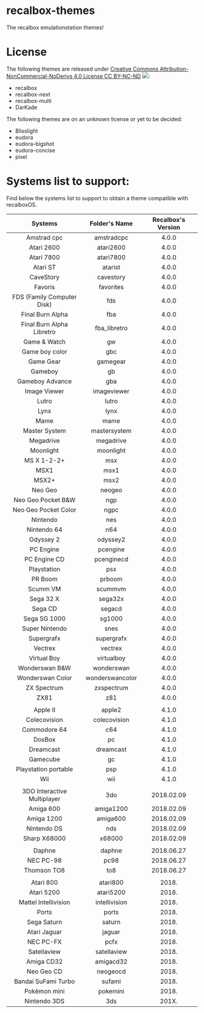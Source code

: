 # recalbox-themes

The recalbox emulationstation themes!

# License

The following themes are released under [Creative Commons Attribution-NonCommercial-NoDerivs 4.0 License CC BY-NC-ND](https://creativecommons.org/licenses/by-nc-nd/4.0/) ![](https://i.creativecommons.org/l/by-nc-nd/4.0/88x31.png):
* recalbox
* recalbox-next
* recalbox-multi
* DarKade

The following themes are on an unknown license or yet to be decided:
* Blisslight
* eudora
* eudora-bigshot
* eudora-concise
* pixel

# Systems list to support:

Find below the systems list to support to obtain a theme compatible with recalboxOS.

| Systems | Folder's Name | Recalbox's Version |
| :--------------: | :--------------: | :--------------: |
| Amstrad cpc | amstradcpc | 4.0.0 |
| Atari 2600 | atari2600 | 4.0.0 |
| Atari 7800 | atari7800 | 4.0.0 |
| Atari ST | atarist | 4.0.0 |
| CaveStory | cavestory | 4.0.0 |
| Favoris | favorites | 4.0.0 |
| FDS (Family Computer Disk) | fds | 4.0.0 |
| Final Burn Alpha | fba | 4.0.0 |
| Final Burn Alpha Libretro | fba_libretro | 4.0.0 |
| Game & Watch | gw | 4.0.0 |
| Game boy color | gbc | 4.0.0 |
| Game Gear | gamegear | 4.0.0 |
| Gameboy | gb | 4.0.0 |
| Gameboy  Advance | gba | 4.0.0 |
| Image Viewer | imageviewer | 4.0.0 |
| Lutro | lutro | 4.0.0 |
| Lynx | lynx | 4.0.0 |
| Mame | mame | 4.0.0 |
| Master System | mastersystem | 4.0.0 |
| Megadrive | megadrive | 4.0.0 |
| Moonlight | moonlight | 4.0.0 |
| MS X 1-2-2+ | msx | 4.0.0 |
| MSX1 | msx1 | 4.0.0 |
| MSX2+ | msx2 | 4.0.0 |
| Neo Geo | neogeo | 4.0.0 |
| Neo Geo Pocket B&W | ngp | 4.0.0 |
| Neo Geo Pocket Color | ngpc | 4.0.0 |
| Nintendo | nes | 4.0.0 |
| Nintendo 64 | n64 | 4.0.0 |
| Odyssey 2 | odyssey2 | 4.0.0 |
| PC Engine | pcengine | 4.0.0 |
| PC Engine CD | pcenginecd | 4.0.0 |
| Playstation | psx | 4.0.0 |
| PR Boom | prboom | 4.0.0 |
| Scumm VM | scummvm | 4.0.0 |
| Sega 32 X | sega32x | 4.0.0 |
| Sega CD | segacd | 4.0.0 |
| Sega SG 1000 | sg1000 | 4.0.0 |
| Super Nintendo | snes | 4.0.0 |
| Supergrafx | supergrafx | 4.0.0 |
| Vectrex | vectrex | 4.0.0 |
| Virtual Boy | virtualboy | 4.0.0 |
| Wonderswan B&W | wonderswan | 4.0.0 |
| Wonderswan Color | wonderswancolor | 4.0.0 |
| ZX Spectrum | zxspectrum | 4.0.0 |
| ZX81 | z81 | 4.0.0 |
|   |   |   |
| Apple II | apple2 | 4.1.0 |
| Colecovision | colecovision | 4.1.0 |
| Commodore 64 | c64 | 4.1.0 |
| DosBox | pc | 4.1.0 |
| Dreamcast | dreamcast | 4.1.0 |
| Gamecube | gc | 4.1.0 |
| Playstation portable | psp | 4.1.0 |
| Wii | wii | 4.1.0 |
|   |   |   |
| 3DO Interactive Multiplayer | 3do | 2018.02.09 |
| Amiga 600 | amiga1200 | 2018.02.09 |
| Amiga 1200 | amiga600 | 2018.02.09 |
| Nintendo DS | nds | 2018.02.09 |
| Sharp X68000 | x68000 | 2018.02.09 |
|   |   |   |
| Daphne | daphne | 2018.06.27 |
| NEC PC-98 | pc98 | 2018.06.27 |
| Thomson TO8 | to8 | 2018.06.27 |
|   |   |   |
| Atari 800 | atari800 | 2018. |
| Atari 5200 | atari5200 | 2018. |
| Mattel Intellivision | intellivision | 2018. |
| Ports | ports | 2018. |
| Sega Saturn | saturn | 2018. |
| Atari Jaguar | jaguar | 2018. |
| NEC PC-FX | pcfx | 2018. |
| Satellaview | satellaview | 2018. |
| Amiga CD32 | amigacd32 | 2018. |
| Neo Geo CD | neogeocd | 2018. |
| Bandai SuFami Turbo | sufami | 2018. |
| Pokémon mini | pokemini | 2018. |
| Nintendo 3DS | 3ds | 201X. |
